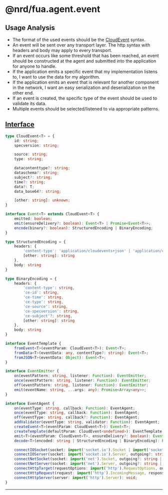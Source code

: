 # @nrd/fua.agent.event

## Usage Analysis

- The format of the used events should be
  the [CloudEvent](https://github.com/cloudevents/sdk-javascript/blob/main/src/event/interfaces.ts) syntax.
- An event will be sent over any transport layer. The http syntax with headers and body may apply to every transport.
- If an event occurs like some threshold that has been reached, an event should be constructed at the agent and
  submitted into the application for anyone to handle.
- If the application emits a specific event that my implementation listens to, I want to use the data for my algorithm.
- If the application emits an event that is relevant for another component in the network, I want an easy serialization
  and deserialization on the other end.
- If an event is created, the specific type of the event should be used to validate its data.
- Multiple events should be selected/listened to via appropriate patterns.

## [Interface](./src/types.d.ts)

```ts
type CloudEvent<T> = {
    id: string;
    specversion: string;

    source: string;
    type: string;

    datacontenttype?: string;
    dataschema?: string;
    subject?: string;
    time?: string;
    data?: T;
    data_base64?: string;

    [other: string]: unknown;
}

interface Event<T> extends CloudEvent<T> {
    emitted: boolean;
    emit(ensureDelivery?: boolean): Event<T> | Promise<Event<T>>;
    encode(binary?: boolean): StructuredEncoding | BinaryEncoding;
}

type StructuredEncoding = {
    headers: {
        'content-type': 'application/cloudevents+json' | 'application/cloudevents+json; charset=utf-8',
        [other: string]: string
    },
    body: string
}

type BinaryEncoding = {
    headers: {
        'content-type': string,
        'ce-id': string,
        'ce-time': string,
        'ce-type': string,
        'ce-source': string,
        'ce-specversion': string,
        'ce-subject'?: string,
        [other: string]: string
    },
    body: string
}

interface EventTemplate {
    fromEvent<T>(eventParam: CloudEvent<T>): Event<T>;
    fromData<T>(eventData: any, contentType?: string): Event<T>;
    fromJSON<T>(eventData: Object): Event<T>;
}

interface EventEmitter {
    on(eventPattern: string, listener: Function): EventEmitter;
    once(eventPattern: string, listener: Function): EventEmitter;
    off(eventPattern: string, listener: Function): EventEmitter;
    emit(eventName: string, ...args: any): Promise<Array<any>>;
}

interface EventAgent {
    on(eventType: string, callback: Function): EventAgent;
    once(eventType: string, callback: Function): EventAgent;
    off(eventType: string, callback?: Function): EventAgent;
    addValidator(eventType: string, validator: Function): EventAgent;
    createEvent<T>(eventParam: CloudEvent<T>): Event<T>;
    createTemplate(defaultParam: CloudEvent<undefined>): EventTemplate;
    emit<T>(eventParam: CloudEvent<T>, ensureDelivery?: boolean): Event<T> | Promise<Event<T>>;
    decode<T>(encoded: string | StructuredEncoding | BinaryEncoding): Event<T>;

    connectIOSocket(socket: import('socket.io').Socket | import('socket.io-client'), outgoing?: string | Array<string>): void;
    connectIOServer(socket: import('socket.io').Server, outgoing?: string | Array<string>): void;
    connectNetSocket(socket: import('net').Socket, outgoing?: string | Array<string>): void;
    connectNetServer(socket: import('net').Server, outgoing?: string | Array<string>): void;
    connectHttpTarget(requestOptions: import('http').RequestOptions, outgoing?: string | Array<string>, binary?: boolean): { close: Function };
    connectHttpRequest(request: import('http').IncomingMessage, response: import('http').ServerResponse): void;
    connectHttpServer(server: import('http').Server): void;
}
```

---
